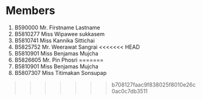Members
=======

  1. B590000 Mr. Firstname Lastname
  2. B5810277 Miss Wipawee sukkasem
  3. B5810741 Miss Kannika Sittichai
  4. B5825752 Mr. Weerawat Sangrai
<<<<<<< HEAD
  5. B5810901 Miss Benjamas Mujcha
   7. B5826605 Mr. Pin Phosri
=======
  5. B5810901 Miss Benjamas Mujcha  
  6. B5807307 Miss Titimakan Sonsupap

>>>>>>> b708127faac9f838025f8010e26c0ac0c7db3511
